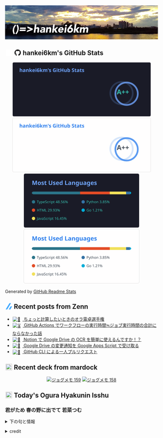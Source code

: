 <p align="center">

![()=>hankei6km](assets/images/header1.jpg)

</p>

<h2>
<img width="24" height="24" style="height:1em;width:1em;margin:0 0.05em 0 0.1em;vertical-align:-0.1em;"
 src="assets/images/github-dark.svg#gh-dark-mode-only" />
<img width="24" height="24" style="height:1em;width:1em;margin:0 0.05em 0 0.1em;vertical-align:-0.1em;"
 src="assets/images/github-light.svg#gh-light-mode-only" />
hankei6km's GitHub Stats
</h2>

<p align="center">

<img width="457" alt="hankei6km's GitHub stats" src="assets/images/stats-dark.svg#gh-dark-mode-only">
<img width="457" alt="hankei6km's GitHub stats" src="assets/images/stats-light.svg#gh-light-mode-only">
<img width="382" alt="Top Langs" src="assets/images/top-langs-dark.svg#gh-dark-mode-only">
<img width="382" alt="Top Langs" src="assets/images/top-langs-light.svg#gh-light-mode-only">

</p>

Generated by [GitHub Readme Stats](https://github.com/anuraghazra/github-readme-stats)

<h2>
<img width="24" height="24" style="width:1em; height:1em; margin: 0 .05em 0 .1em; vertical-align: -0.1em;" src="assets/images/zenn.svg">
Recent posts from Zenn
</h2>

<ul><li><a href="https://zenn.dev/hankei6km/articles/small-calc-for-various-purpose"><img style="width:1.1em; height:1.1em; margin: 0 .5em 0 .1em; vertical-align: -0.1em;" width="18" height="18" alt="🧮" src="https://twemoji.maxcdn.com/v/13.1.0/72x72/1f9ee.png"> ちょっと計算したいときのオラ電卓選手権</a></li><li><a href="https://zenn.dev/hankei6km/articles/timeout-in-github-actions"><img style="width:1.1em; height:1.1em; margin: 0 .5em 0 .1em; vertical-align: -0.1em;" width="18" height="18" alt="⏳" src="https://twemoji.maxcdn.com/v/13.1.0/72x72/23f3.png"> GitHub Actions でワークフローの実行時間≒ジョブ実行時間の合計にならなかった話</a></li><li><a href="https://zenn.dev/hankei6km/articles/easily-use-google-drive-ocr-with-notion"><img style="width:1.1em; height:1.1em; margin: 0 .5em 0 .1em; vertical-align: -0.1em;" width="18" height="18" alt="🙆" src="https://twemoji.maxcdn.com/v/13.1.0/72x72/1f646.png"> Notion で Google Drive の OCR を簡単に使えるんですか！？</a></li><li><a href="https://zenn.dev/hankei6km/articles/receive-google-drive-chages-notifications-by-gas"><img style="width:1.1em; height:1.1em; margin: 0 .5em 0 .1em; vertical-align: -0.1em;" width="18" height="18" alt="📡" src="https://twemoji.maxcdn.com/v/13.1.0/72x72/1f4e1.png"> Google Drive の変更通知を Google Apps Script で受け取る</a></li><li><a href="https://zenn.dev/hankei6km/articles/pull-request-with-github-cli"><img style="width:1.1em; height:1.1em; margin: 0 .5em 0 .1em; vertical-align: -0.1em;" width="18" height="18" alt="🏃" src="https://twemoji.maxcdn.com/v/13.1.0/72x72/1f3c3.png"> GitHub CLI による一人プルリクエスト</a></li></ul>

<h2>
<img width="24" height="24" style="width:1em; height:1em; margin: 0 .05em 0 .1em; vertical-align: -0.1em;" src="https://twemoji.maxcdn.com/v/13.1.0/72x72/1f5bc.png">
Recent deck from mardock
</h2>

<p align="center">
<a href="https://hankei6km.github.io/mardock/deck/2022-05-in-outdoor-159"><img alt="ジョグメモ 159" src="https://hankei6km.github.io/mardock/assets/deck/2022-05-in-outdoor-159/2022-05-in-outdoor-159.png" width="270" height="152"></a>
<a href="https://hankei6km.github.io/mardock/deck/2022-05-in-outdoor-158"><img alt="ジョグメモ 158" src="https://hankei6km.github.io/mardock/assets/deck/2022-05-in-outdoor-158/2022-05-in-outdoor-158.png" width="270" height="152"></a>

</p>

<h2>
<img width="24" height="24" style="width:1em; height:1em; margin: 0 .05em 0 .1em; vertical-align: -0.1em;" src="https://twemoji.maxcdn.com/v/13.1.0/72x72/1f38e.png">
Today's Ogura Hyakunin Isshu
</h2>

<h3>君がため 春の野に出でて 若菜つむ</h3>
<p><details><summary>下の句と情報</summary><p>わが衣手に 雪は降りつつ</p><p>(きみがため はるののにいでて わかなつむ　わがころもでに ゆきはふりつつ)</p><ul><li>歌人 - <a href="http://linkdata.org/resource/rdf1s6833i#kajin_015">http://linkdata.org/resource/rdf1s6833i#kajin_015</a></li><li>読札 - <a href="https://commons.wikimedia.org/wiki/File:Hyakuninisshu_015.jpg">https://commons.wikimedia.org/wiki/File:Hyakuninisshu_015.jpg</a></li><li>異なる記録形式 - <a href="http://linkdata.org/resource/rdf1s8931i#audio_nhk_015">http://linkdata.org/resource/rdf1s8931i#audio_nhk_015</a></li></ul></details></p>

<details>
<summary>credit</summary>

- Title: 小倉百人一首かるたデータ
- Author: [Nanako Takahashi](http://linkdata.org/user/tnanako)
- Source: http://linkdata.org/work/rdf1s6834i
- License: http://creativecommons.org/licenses/by/3.0/deed.ja

</details>

